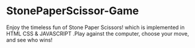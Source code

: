 # StonePaperScissor-Game
Enjoy the timeless fun of Stone Paper Scissors! which is implemented in HTML CSS &amp; JAVASCRIPT .Play against the computer, choose your move, and see who wins!
